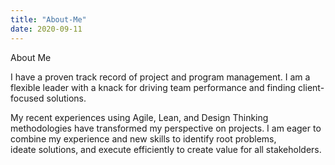 ```yaml
---
title: "About-Me"
date: 2020-09-11
---
```

About Me

I have a proven track record of project and program management. I am a flexible leader with a knack for driving team performance and finding client-focused solutions.

My recent experiences using Agile, Lean, and Design Thinking methodologies have transformed my perspective on projects. I am eager to combine my experience and new skills to identify root problems, ideate solutions, and execute efficiently to create value for all stakeholders.
